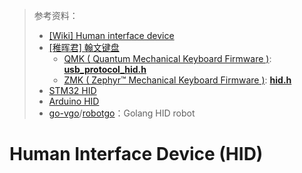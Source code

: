 > 参考资料：
>
> - [[Wiki] Human interface device](https://en.wikipedia.org/wiki/Human_interface_device)
> - [[稚晖君] 翰文键盘](https://www.bilibili.com/video/BV19V4y1J7Hx?spm_id_from=333.1007.top_right_bar_window_history.content.click&vd_source=b736aa3d7f0fdf47b59ea3021dc810ab)
>   - [QMK ( Quantum Mechanical Keyboard Firmware )](https://github.com/qmk/qmk_firmware): [**usb_protocol_hid.h**](https://github.com/qmk/qmk_firmware/blob/e7931289918221081cbe2a7ea5df27a5d86324db/tmk_core/protocol/arm_atsam/usb/usb_protocol_hid.h)
>   - [ZMK ( Zephyr™ Mechanical Keyboard Firmware )](https://github.com/zmkfirmware/zmk): [**hid.h**](https://github.com/zmkfirmware/zmk/blob/6dc436cb23ac361fd375725d60f638db3b1709da/app/include/zmk/hid.h)
> - [STM32 HID](https://www.keil.com/download/docs/361.asp)
> - [Arduino HID](https://www.arduino.cc/reference/en/libraries/hid-project/)
> - [go-vgo](https://github.com/go-vgo)/[robotgo](https://github.com/go-vgo/robotgo)：Golang HID robot

# Human Interface Device (HID)

